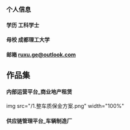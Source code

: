 ### 个人信息
#### 学历 工科学士
#### 母校 成都理工大学
#### 邮箱 ruxu.ge@outlook.com

## 作品集

#### 内部运营平台_商业地产租赁
img src="/1.整车质保金方案.png" width="100%"
#### 供应链管理平台_车辆制造厂
